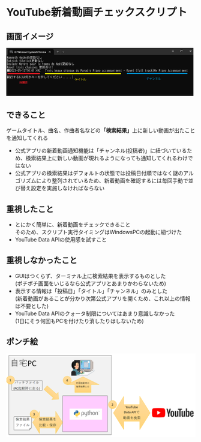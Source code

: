# YouTube新着動画チェックスクリプト
## 画面イメージ
![using image](Doc/実行結果.png)

## できること
ゲームタイトル、曲名、作曲者名などの<strong>「検索結果」</strong>上に新しい動画が出たことを通知してくれる
+ 公式アプリの新着動画通知機能は「チャンネル(投稿者)」に紐づいているため、検索結果上に新しい動画が現れるようになっても通知してくれるわけではない
+ 公式アプリの検索結果はデフォルトの状態では投稿日付順ではなく謎のアルゴリズムにより整列されているため、新着動画を確認するには毎回手動で並び替え設定を実施しなければならない

## 重視したこと
+ とにかく簡単に、新着動画をチェックできること<br>
  そのため、スクリプト実行タイミングはWindowsPCの起動に紐づけた
+ YouTube Data APIの使用感を試すこと

## 重視しなかったこと
+ GUIはつくらず、ターミナル上に検索結果を表示するものとした<br>
  (ポチポチ画面をいじるなら公式アプリとあまりかわらないため)
+ 表示する情報は「投稿日」「タイトル」「チャンネル」のみとした<br>
  (新着動画があることが分かり次第公式アプリを開くため、これ以上の情報は不要とした)
+ YouTube Data APIのクォータ制限についてはあまり意識しなかった<br>
  (1日にそう何回もPCを付けたり消したりはしないため)

## ポンチ絵
![ponchi image](Doc/ポンチ絵.png)

